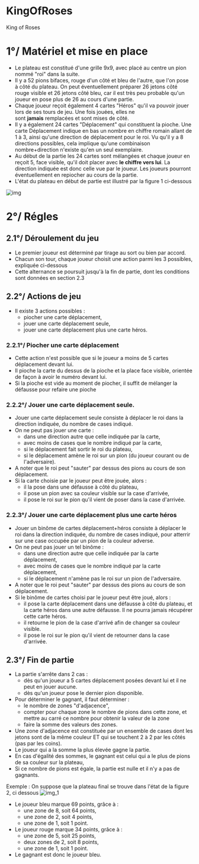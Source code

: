 # KingOfRoses
King of Roses

# **1°/ Matériel et mise en place**

- Le plateau est constitué d'une grille 9x9, avec placé au centre un pion nommé "roi" dans la suite.
- Il y a 52 pions bifaces, rouge d'un côté et bleu de l'autre, que l'on pose à côté du plateau. On peut éventuellement préparer 26 jetons côté rouge visible et 26 jetons côté bleu, car il est très peu probable qu'un joueur en pose plus de 26 au cours d'une partie.
- Chaque joueur reçoit également 4 cartes "Héros" qu'il va pouvoir jouer lors de ses tours de jeu. Une fois jouées, elles ne sont **jamais** remplacées et sont mises de côté.
- Il y a également 24 cartes "Déplacement" qui constituent la pioche. Une carte Déplacement indique en bas un nombre en chiffre romain allant de 1 à 3, ainsi qu'une direction de déplacement pour le roi. Vu qu'il y a 8 directions possibles, cela implique qu'une combinaison nombre+direction n'existe qu'en un seul exemplaire.
- Au début de la partie les 24 cartes sont mélangées et chaque joueur en reçoit 5, face visible, qu'il doit placer avec **le chiffre vers lui**. La direction indiquée est donc celle vue par le joueur. Les joueurs pourront éventuellement en repiocher au cours de la partie.
- L'état du plateau en début de partie est illustré par la figure 1 ci-dessous

![img](https://github.com/FlorianHegele/KingOfRoses/assets/144370530/6a7be335-0137-42eb-94cd-f3583b394e58)

# **2°/ Régles**

## 2.1°/ Déroulement du jeu

- Le premier joueur est déterminé par tirage au sort ou bien par accord.
- Chacun son tour, chaque joueur choisit une action parmi les 3 possibles, expliquée ci-dessous
- Cette alternance se poursuit jusqu'à la fin de partie, dont les conditions sont données en section 2.3

## 2.2°/ Actions de jeu

- Il existe 3 actions possibles :
    - piocher une carte déplacement,
    - jouer une carte déplacement seule,
    - jouer une carte déplacement plus une carte héros.

### 2.2.1°/ Piocher une carte déplacement

- Cette action n'est possible que si le joueur a moins de 5 cartes déplacement devant lui.
- Il pioche la carte du dessus de la pioche et la place face visible, orientée de façon à avoir le numéro devant lui.
- Si la pioche est vide au moment de piocher, il suffit de mélanger la défausse pour refaire une pioche

### 2.2.2°/ Jouer une carte déplacement seule.

- Jouer une carte déplacement seule consiste à déplacer le roi dans la direction indiquée, du nombre de cases indiqué.
- On ne peut pas jouer une carte :
    - dans une direction autre que celle indiquée par la carte,
    - avec moins de cases que le nombre indiqué par la carte,
    - si le déplacement fait sortir le roi du plateau,
    - si le déplacement amène le roi sur un pion (du joueur courant ou de l'adversaire).
- A noter que le roi peut "sauter" par dessus des pions au cours de son déplacement.
- Si la carte choisie par le joueur peut être jouée, alors :
    - il la pose dans une défausse à côté du plateau,
    - il pose un pion avec sa couleur visible sur la case d'arrivée,
    - il pose le roi sur le pion qu'il vient de poser dans la case d'arrivée.

### 2.2.3°/ Jouer une carte déplacement plus une carte héros

- Jouer un binôme de cartes déplacement+héros consiste à déplacer le roi dans la direction indiquée, du nombre de cases indiqué, pour atterrir sur une case occupée par un pion de la couleur adverse.
- On ne peut pas jouer un tel binôme :
    - dans une direction autre que celle indiquée par la carte déplacement,
    - avec moins de cases que le nombre indiqué par la carte déplacement,
    - si le déplacement n'amène pas le roi sur un pion de l'adversaire.
- A noter que le roi peut "sauter" par dessus des pions au cours de son déplacement.
- Si le binôme de cartes choisi par le joueur peut être joué, alors :
    - il pose la carte déplacement dans une défausse à côté du plateau, et la carte héros dans une autre défausse. Il ne pourra jamais récupérer cette carte héros.
    - il retourne le pion de la case d'arrivé afin de changer sa couleur visible.
    - il pose le roi sur le pion qu'il vient de retourner dans la case d'arrivée.

## 2.3°/ Fin de partie

- La partie s'arrête dans 2 cas :
    - dès qu'un joueur a 5 cartes déplacement posées devant lui et il ne peut en jouer aucune.
    - dès qu'un joueur pose le dernier pion disponible.
- Pour déterminer le gagnant, il faut déterminer :
    - le nombre de zones "d'adjacence",
    - compter pour chaque zone le nombre de pions dans cette zone, et mettre au carré ce nombre pour obtenir la valeur de la zone
    - faire la somme des valeurs des zones.
- Une zone d'adjacence est constituée par un ensemble de cases dont les jetons sont de la même couleur ET qui se touchent 2 à 2 par les côtés (pas par les coins).
- Le joueur qui a la somme la plus élevée gagne la partie.
- En cas d'égalité des sommes, le gagnant est celui qui a le plus de pions de sa couleur sur la plateau,
- Si ce nombre de pions est égale, la partie est nulle et il n'y a pas de gagnants.

Exemple : On suppose que la plateau final se trouve dans l'état de la figure 2, ci dessous
![img_1](https://github.com/FlorianHegele/KingOfRoses/assets/144370530/89409ab6-a1e0-45ee-9509-a1e4d5e21339)

- Le joueur bleu marque 69 points, grâce à :
    - une zone de 8, soit 64 points,
    - une zone de 2, soit 4 points,
    - une zone de 1, soit 1 point.
- Le joueur rouge marque 34 points, grâce à :
    - une zone de 5, soit 25 points,
    - deux zones de 2, soit 8 points,
    - une zone de 1, soit 1 point.
- Le gagnant est donc le joueur bleu.
